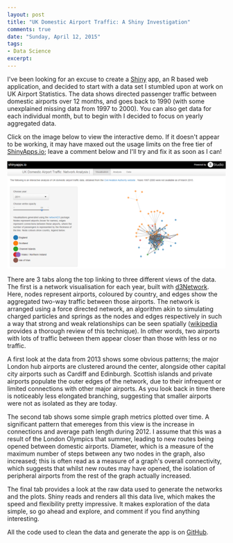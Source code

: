 ```yaml
---
layout: post
title: "UK Domestic Airport Traffic: A Shiny Investigation"
comments: true
date: "Sunday, April 12, 2015"
tags:
- Data Science
excerpt:
---
```


I've been looking for an excuse to create a [Shiny](http://shiny.rstudio.com/) app, an R based web application, and decided to start with a data set I stumbled upon at work on UK Airport Statistics. The data shows directed passenger traffic between domestic airports over 12 months, and goes back to 1990 (with some unexplained missing data from 1997 to 2000). You can also get data for each individual month, but to begin with I decided to focus on yearly aggregated data.

Click on the image below to view the interactive demo. If it doesn't appear to be working, it may have maxed out the usage limits on the free tier of [ShinyApps.io](https://www.shinyapps.io/); leave a comment below and I'll try and fix it as soon as I can!

[![Shiny d3Network]( /assets/shiny_d3network.png)](https://polyphant.shinyapps.io/UKAirportNetwork/)

There are 3 tabs along the top linking to three different views of the data. The first is a network visualisation for each year, built with [d3Network](http://christophergandrud.github.io/d3Network/). Here, nodes represent airports, coloured by country, and edges show the aggregated two-way traffic between those airports. The network is arranged using a force directed network, an algorithm akin to simulating charged particles and springs as the nodes and edges respectively in such a way that strong and weak relationships can be seen spatially ([wikipedia](http://en.wikipedia.org/wiki/Force-directed_graph_drawing) provides a thorough review of this technique). In other words, two airports with lots of traffic between them appear closer than those with less or no traffic.

A first look at the data from 2013 shows some obvious patterns; the major London hub airports are clustered around the center, alongside other capital city airports such as Cardiff and Edinburgh. Scottish islands and private airports populate the outer edges of the network, due to their infrequent or limited connections with other major airports. As you look back in time there is noticeably less elongated branching, suggesting that smaller airports were not as isolated as they are today.

The second tab shows some simple graph metrics plotted over time. A significant pattern that emereges from this view is the increase in connections and average path length during 2012. I assume that this was a result of the London Olympics that summer, leading to new routes being opened between domestic airports. Diameter, which is a measure of the maximum number of steps between any two nodes in the graph, also increased; this is often read as a measure of a graph's overall connectivity, which suggests that whilst new routes may have opened, the isolation of peripheral airports from the rest of the graph actually increased.

The final tab provides a look at the raw data used to generate the networks and the plots. Shiny reads and renders all this data live, which makes the speed and flexibility pretty impressive. It makes exploration of the data simple, so go ahead and explore, and comment if you find anything interesting.

All the code used to clean the data and generate the app is on [GitHub](https://github.com/polyphant1/UKAirportNetwork).

